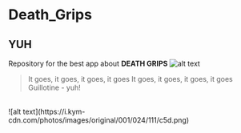 # Death_Grips
## YUH
Repository for the best app about **DEATH GRIPS**
![alt text](https://pngimage.net/wp-content/uploads/2018/06/mc-ride-png-6.png)
<br />
>It goes, it goes, it goes, it goes
>It goes, it goes, it goes, it goes
>Guillotine - yuh!
<br />
![alt text](https://i.kym-cdn.com/photos/images/original/001/024/111/c5d.png)
